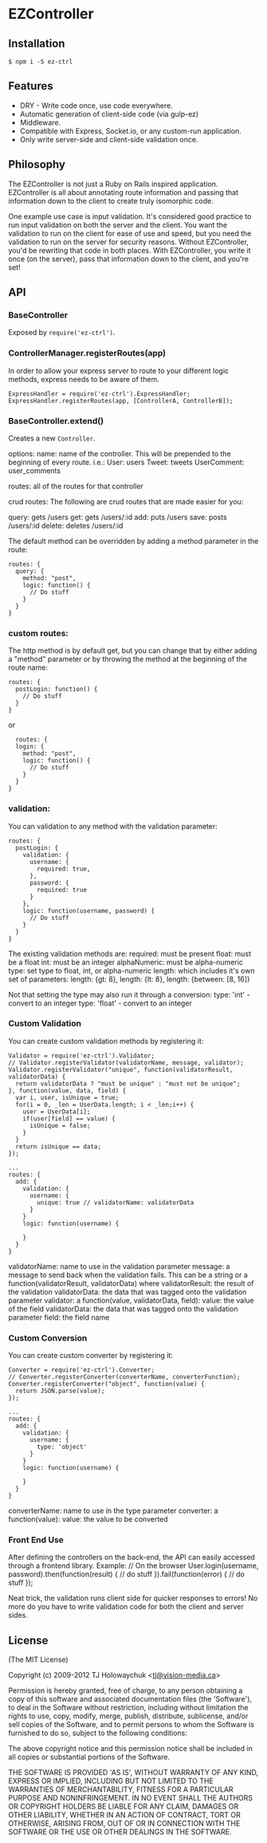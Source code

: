 EZController
=======

## Installation

    $ npm i -S ez-ctrl

## Features

  * DRY - Write code once, use code everywhere.
  * Automatic generation of client-side code (via gulp-ez)
  * Middleware.
  * Compatible with Express, Socket.io, or any custom-run application.
  * Only write server-side and client-side validation once.

## Philosophy

  The EZController is not just a Ruby on Rails inspired application. EZController is
  all about annotating route information and passing that information down to the client
  to create truly isomorphic code.
  
  One example use case is input validation. It's considered good practice to run input
  validation on both the server and the client. You want the validation to run on the
  client for ease of use and speed, but you need the validation to run on the server
  for security reasons. Without EZController, you'd be rewriting that code in both
  places. With EZController, you write it once (on the server), pass that information
  down to the client, and you're set!
  
## API

### BaseController

  Exposed by `require('ez-ctrl')`.

### ControllerManager.registerRoutes(app)

  In order to allow your express server to route to your different logic methods, express needs to be aware of them.
  
    ExpressHandler = require('ez-ctrl').ExpressHandler;
    ExpressHandler.registerRoutes(app, [ControllerA, ControllerB]);

### BaseController.extend()

  Creates a new `Controller`.
  
  options:
  name: name of the controller. This will be prepended to the beginning of every route.
  i.e.:
  User: users
  Tweet: tweets
  UserComment: user_comments
  
  routes: all of the routes for that controller
  
  crud routes:
  The following are crud routes that are made easier for you:
    
  query: gets /users
  get: gets /users/:id
  add: puts /users
  save: posts /users/:id
  delete: deletes /users/:id
  
  The default method can be overridden by adding a method parameter in the route:
    
    routes: {
      query: {
        method: "post",
        logic: function() {
          // Do stuff
        }
      }
    }
  
### custom routes:
  The http method is by default get, but you can change that by either adding a "method"
  parameter or by throwing the method at the beginning of the route name:
    
    routes: {
      postLogin: function() {
        // Do stuff
      }
    }
  
  or
  
  
      routes: {
      login: {
        method: "post",
        logic: function() {
          // Do stuff
        }
      }
    }

### validation:
  You can validation to any method with the validation parameter:
    
    routes: {
      postLogin: {
        validation: {
          username: {
            required: true,
          },
          password: {
            required: true
          }
        },
        logic: function(username, password) {
          // Do stuff
        }
      }
    }
  
  The existing validation methods are:
  required: must be present
  float: must be a float
  int: must be an integer
  alphaNumeric: must be alpha-numeric
  type: set type to float, int, or alpha-numeric
  length: which includes it's own set of parameters:
  length: {gt: 8},
  length: {lt: 8},
  length: {between: [8, 16]}
  
  Not that setting the type may also run it through a conversion:
  type: 'int' - convert to an integer
  type: 'float' - convert to an integer

### Custom Validation
  You can create custom validation methods by registering it:
  
    Validator = require('ez-ctrl').Validator;
    // Validator.registerValidator(validatorName, message, validator);
    Validator.registerValidator("unique", function(validatorResult, validatorData) {
      return validatorData ? "must be unique" : "must not be unique";  
    }, function(value, data, field) {
      var i, user, isUnique = true;
      for(i = 0, _len = UserData.length; i < _len;i++) {
        user = UserData[i];
        if(user[field] == value) {
          isUnique = false;
        }
      }
      return isUnique == data;
    });
  
    ...
    routes: {
      add: {
        validation: {
          username: {
            unique: true // validatorName: validatorData
          }
        }
        logic: function(username) {
        
        }
      }
    }
  
  
  validatorName: name to use in the validation parameter
  message: a message to send back when the validation fails. This can be a string or a function(validatorResult, validatorData) where
    validatorResult: the result of the validation
    validatorData: the data that was tagged onto the validation parameter
  validator: a function(value, validatorData, field):
    value: the value of the field
    validatorData: the data that was tagged onto the validation parameter
    field: the field name
  
### Custom Conversion
  You can create custom converter by registering it:
  
    Converter = require('ez-ctrl').Converter;
    // Converter.registerConverter(converterName, converterFunction);
    Converter.registerConverter("object", function(value) {
      return JSON.parse(value);
    });
  
    ...
    routes: {
      add: {
        validation: {
          username: {
            type: 'object'
          }
        }
        logic: function(username) {
        
        }
      }
    }
    
  converterName: name to use in the type parameter
  converter: a function(value):
    value: the value to be converted

### Front End Use
  After defining the controllers on the back-end, the API can easily accessed through a frontend library.
  Example:
    // On the browser
    User.login(username, password).then(function(result) {
      // do stuff
    }).fail(function(error) {
      // do stuff
    });
  
  Neat trick, the validation runs client side for quicker responses to errors! No more do you have to write validation code for both the client and
  server sides.
  
## License

(The MIT License)

Copyright (c) 2009-2012 TJ Holowaychuk &lt;tj@vision-media.ca&gt;

Permission is hereby granted, free of charge, to any person obtaining
a copy of this software and associated documentation files (the
'Software'), to deal in the Software without restriction, including
without limitation the rights to use, copy, modify, merge, publish,
distribute, sublicense, and/or sell copies of the Software, and to
permit persons to whom the Software is furnished to do so, subject to
the following conditions:

The above copyright notice and this permission notice shall be
included in all copies or substantial portions of the Software.

THE SOFTWARE IS PROVIDED 'AS IS', WITHOUT WARRANTY OF ANY KIND,
EXPRESS OR IMPLIED, INCLUDING BUT NOT LIMITED TO THE WARRANTIES OF
MERCHANTABILITY, FITNESS FOR A PARTICULAR PURPOSE AND NONINFRINGEMENT.
IN NO EVENT SHALL THE AUTHORS OR COPYRIGHT HOLDERS BE LIABLE FOR ANY
CLAIM, DAMAGES OR OTHER LIABILITY, WHETHER IN AN ACTION OF CONTRACT,
TORT OR OTHERWISE, ARISING FROM, OUT OF OR IN CONNECTION WITH THE
SOFTWARE OR THE USE OR OTHER DEALINGS IN THE SOFTWARE.
